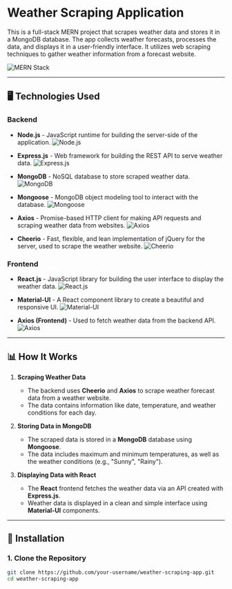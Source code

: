 # Weather Scraping Application

This is a full-stack MERN project that scrapes weather data and stores it in a MongoDB database. The app collects weather forecasts, processes the data, and displays it in a user-friendly interface. It utilizes web scraping techniques to gather weather information from a forecast website.

![MERN Stack](https://img.shields.io/badge/MERN-Stack-4CAF50)

---

## 🖥️ Technologies Used

### Backend

- **Node.js** - JavaScript runtime for building the server-side of the application.
  ![Node.js](https://img.shields.io/badge/Node.js-339933?style=for-the-badge&logo=node.js&logoColor=white)

- **Express.js** - Web framework for building the REST API to serve weather data.
  ![Express.js](https://img.shields.io/badge/Express.js-000000?style=for-the-badge&logo=express&logoColor=white)

- **MongoDB** - NoSQL database to store scraped weather data.
  ![MongoDB](https://img.shields.io/badge/MongoDB-47A248?style=for-the-badge&logo=mongodb&logoColor=white)

- **Mongoose** - MongoDB object modeling tool to interact with the database.
  ![Mongoose](https://img.shields.io/badge/Mongoose-880000?style=for-the-badge&logo=mongoose&logoColor=white)

- **Axios** - Promise-based HTTP client for making API requests and scraping weather data from websites.
  ![Axios](https://img.shields.io/badge/Axios-5A29E4?style=for-the-badge&logo=axios&logoColor=white)

- **Cheerio** - Fast, flexible, and lean implementation of jQuery for the server, used to scrape the weather website.
  ![Cheerio](https://img.shields.io/badge/Cheerio-CA0000?style=for-the-badge&logo=cheerio&logoColor=white)

### Frontend

- **React.js** - JavaScript library for building the user interface to display the weather data.
  ![React.js](https://img.shields.io/badge/React-61DAFB?style=for-the-badge&logo=react&logoColor=black)

- **Material-UI** - A React component library to create a beautiful and responsive UI.
  ![Material-UI](https://img.shields.io/badge/Material--UI-007FFF?style=for-the-badge&logo=material-ui&logoColor=white)

- **Axios (Frontend)** - Used to fetch weather data from the backend API.
  ![Axios](https://img.shields.io/badge/Axios-5A29E4?style=for-the-badge&logo=axios&logoColor=white)

---

## 📊 How It Works

1. **Scraping Weather Data**  
   - The backend uses **Cheerio** and **Axios** to scrape weather forecast data from a weather website.
   - The data contains information like date, temperature, and weather conditions for each day.
   
2. **Storing Data in MongoDB**  
   - The scraped data is stored in a **MongoDB** database using **Mongoose**.
   - The data includes maximum and minimum temperatures, as well as the weather conditions (e.g., "Sunny", "Rainy").
   
3. **Displaying Data with React**  
   - The **React** frontend fetches the weather data via an API created with **Express.js**.
   - Weather data is displayed in a clean and simple interface using **Material-UI** components.

---

## 🔧 Installation

### 1. Clone the Repository
```bash
git clone https://github.com/your-username/weather-scraping-app.git
cd weather-scraping-app
